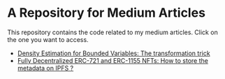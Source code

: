 # A Repository for Medium Articles
This repository contains the code related to my medium articles. Click on the one you want to access.
- [Density Estimation for Bounded Variables: The transformation trick](Density%20estimation%20for%20bounded%20variables)
- [Fully Decentralized ERC-721 and ERC-1155 NFTs: How to store the metadata on IPFS ? ](Fully%20Decentralized%20ERC-721%20and%20ERC-1155%20NFTs)
